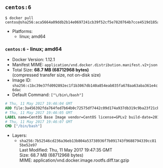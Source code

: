 ## `centos:6`

```console
$ docker pull centos@sha256:aca5664a09ddb2b14e0697241cb39f52cf5e7820764b7cce4519d185a40f0e29
```

-	Platforms:
	-	linux; amd64

### `centos:6` - linux; amd64

-	Docker Version: 1.12.1
-	Manifest MIME: `application/vnd.docker.distribution.manifest.v2+json`
-	Total Size: **68.7 MB (68712968 bytes)**  
	(compressed transfer size, not on-disk size)
-	Image ID: `sha256:c1bc39e37fd092892ec1f1b3067db140a854eab035fa678aa63aba361e4c6dac`
-	Default Command: `["\/bin\/bash"]`

```dockerfile
# Thu, 11 May 2017 19:46:04 GMT
ADD file:3a456392fda764fed7b64b0c72575df7442c09d174a937db319c9ba23f21cb02 in / 
# Thu, 11 May 2017 19:46:05 GMT
LABEL name=CentOS Base Image vendor=CentOS license=GPLv2 build-date=20170510
# Thu, 11 May 2017 19:46:07 GMT
CMD ["/bin/bash"]
```

-	Layers:
	-	`sha256:7b52546cd236a36eb13b804a53738936f7b091743f9688794339cc815be52e97`  
		Last Modified: Thu, 11 May 2017 19:47:35 GMT  
		Size: 68.7 MB (68712968 bytes)  
		MIME: application/vnd.docker.image.rootfs.diff.tar.gzip
